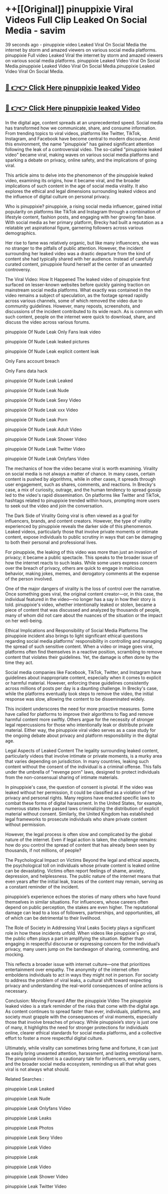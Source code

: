 # ++[[Original]] pinuppixie Viral Videos Full Clip Leaked On Social Media - savim<br>

39 seconds ago - pinuppixie video Leaked Viral On Social Media the internet by storm and amazed viewers on various social media platforms.
pinuppixie Full video Leaked Viral the internet by storm and amazed viewers on various social media platforms. pinuppixie Leaked Video Viral On Social Media.pinuppixie Leaked Video Viral On Social Media.pinuppixie Leaked Video Viral On Social Media.<br>


## [🔴 👉👉 Click Here pinuppixie leaked Video ](https://onlyclips.site?title=pinuppixie&ref=git)

## [🔴 👉👉 Click Here pinuppixie leaked Video ](https://onlyclips.site?title=pinuppixie&ref=git)

In the digital age, content spreads at an unprecedented speed. Social media has transformed how we communicate, share, and consume information. From trending topics to viral videos, platforms like Twitter, TikTok, Instagram, and Facebook have become central to modern discourse. Amid this environment, the name "pinuppixie" has gained significant attention following the leak of a controversial video. The so-called "pinuppixie leaked video" became viral, making waves on various social media platforms and sparking a debate on privacy, online safety, and the implications of going viral.

This article aims to delve into the phenomenon of the pinuppixie leaked video, examining its origins, how it became viral, and the broader implications of such content in the age of social media virality. It also explores the ethical and legal dimensions surrounding leaked videos and the influence of digital culture on personal privacy.

Who is pinuppixie?
pinuppixie, a rising social media influencer, gained initial popularity on platforms like TikTok and Instagram through a combination of lifestyle content, fashion posts, and engaging with her growing fan base. With social media as her primary platform, Brecky had built a reputation as a relatable yet aspirational figure, garnering followers across various demographics.

Her rise to fame was relatively organic, but like many influencers, she was no stranger to the pitfalls of public attention. However, the incident surrounding her leaked video was a drastic departure from the kind of content she had typically shared with her audience. Instead of carefully curated content, pinuppixie found herself at the center of an unwanted controversy.

The Viral Video: How It Happened
The leaked video of pinuppixie first surfaced on lesser-known websites before quickly gaining traction on mainstream social media platforms. What exactly was contained in the video remains a subject of speculation, as the footage spread rapidly across various channels, some of which removed the video due to community guidelines. However, many reposts, screenshots, and discussions of the incident contributed to its wide reach. As is common with such content, people on the internet were quick to download, share, and discuss the video across various forums.

pinuppixie Of Nude Leak Only Fans leak video

pinuppixie Of Nude Leak leaked pictures

pinuppixie Of Nude Leak explicit content leak

Only Fans account breach

Only Fans data hack

pinuppixie Of Nude Leak Leaked

pinuppixie Of Nude Leak Nude

pinuppixie Of Nude Leak Sexy Video

pinuppixie Of Nude Leak xxx Video

pinuppixie Of Nude Leak Porn

pinuppixie Of Nude Leak Adult Video

pinuppixie Of Nude Leak Shower Video

pinuppixie Of Nude Leak Twitter Video

pinuppixie Of Nude Leak Onlyfans Video

The mechanics of how the video became viral is worth examining. Virality on social media is not always a matter of chance. In many cases, certain content is pushed by algorithms, while in other cases, it spreads through user engagement, such as shares, comments, and reactions. In Brecky's case, a mix of curiosity, outrage, and the human tendency to spread gossip led to the video's rapid dissemination. On platforms like Twitter and TikTok, hashtags related to pinuppixie trended within hours, prompting more users to seek out the video and join the conversation.

The Dark Side of Virality
Going viral is often viewed as a goal for influencers, brands, and content creators. However, the type of virality experienced by pinuppixie reveals the darker side of this phenomenon. Leaked videos, particularly those that involve private moments or intimate content, expose individuals to public scrutiny in ways that can be damaging to both their personal and professional lives.

For pinuppixie, the leaking of this video was more than just an invasion of privacy; it became a public spectacle. This speaks to the broader issue of how the internet reacts to such leaks. While some users express concern over the breach of privacy, others are quick to engage in malicious behavior, making jokes, memes, and derogatory comments at the expense of the person involved.

One of the major dangers of virality is the loss of control over the narrative. Once something goes viral, the original content creator—or, in this case, the individual featured in the video—no longer has a say in how their story is told. pinuppixie's video, whether intentionally leaked or stolen, became a piece of content that was discussed and analyzed by thousands of people, many of whom did not care about the nuances of the situation or the impact on her well-being.

Ethical Implications and Responsibility of Social Media Platforms
The pinuppixie incident also brings to light significant ethical questions regarding social media platforms' responsibility in controlling and managing the spread of such sensitive content. When a video or image goes viral, platforms often find themselves in a reactive position, scrambling to remove content that violates their guidelines. Yet, the damage is often done by the time they act.

Social media companies like Facebook, TikTok, Twitter, and Instagram have guidelines about inappropriate content, especially when it comes to explicit or harmful material. However, enforcing these guidelines consistently across millions of posts per day is a daunting challenge. In Brecky's case, while the platforms eventually took steps to remove the video, the initial response was slow, allowing the content to be disseminated widely.

This incident underscores the need for more proactive measures. Some have called for platforms to improve their algorithms to flag and remove harmful content more swiftly. Others argue for the necessity of stronger legal repercussions for those who intentionally leak or distribute private material. Either way, the pinuppixie viral video serves as a case study for the ongoing debate about privacy and platform responsibility in the digital age.

Legal Aspects of Leaked Content
The legality surrounding leaked content, particularly videos that involve intimate or private moments, is a murky area that varies depending on jurisdiction. In many countries, leaking such content without the consent of the individual is a criminal offense. This falls under the umbrella of "revenge porn" laws, designed to protect individuals from the non-consensual sharing of intimate materials.

In pinuppixie's case, the question of consent is pivotal. If the video was leaked without her permission, it could be classified as a violation of her privacy and personal rights. Many regions have enacted specific laws to combat these forms of digital harassment. In the United States, for example, numerous states have passed laws criminalizing the distribution of explicit material without consent. Similarly, the United Kingdom has established legal frameworks to prosecute individuals who share private content without permission.

However, the legal process is often slow and complicated by the global nature of the internet. Even if legal action is taken, the challenge remains: how do you control the spread of content that has already been seen by thousands, if not millions, of people?

The Psychological Impact on Victims
Beyond the legal and ethical aspects, the psychological toll on individuals whose private content is leaked online can be devastating. Victims often report feelings of shame, anxiety, depression, and helplessness. The public nature of the internet means that even years after the initial leak, traces of the content may remain, serving as a constant reminder of the incident.

pinuppixie’s experience echoes the stories of many others who have found themselves in similar situations. For influencers, whose careers often depend on public perception, the stakes are even higher. The reputational damage can lead to a loss of followers, partnerships, and opportunities, all of which can be detrimental to their livelihood.

The Role of Society in Addressing Viral Leaks
Society plays a significant role in how these incidents unfold. When videos like pinuppixie's go viral, the public often plays a part in amplifying the situation. Rather than engaging in respectful discourse or expressing concern for the individual’s privacy, many users jump on the bandwagon of sharing, commenting, and mocking.

This reflects a broader issue with internet culture—one that prioritizes entertainment over empathy. The anonymity of the internet often emboldens individuals to act in ways they might not in person. For society to address the problem of viral leaks, a cultural shift toward respecting privacy and understanding the real-world consequences of online actions is necessary.

Conclusion: Moving Forward After the pinuppixie Video
The pinuppixie leaked video is a stark reminder of the risks that come with the digital age. As content continues to spread faster than ever, individuals, platforms, and society must grapple with the consequences of viral moments, especially those that involve breaches of privacy. While pinuppixie’s story is just one of many, it highlights the need for stronger protections for individuals online, clearer ethical standards for social media platforms, and a collective effort to foster a more respectful digital culture.

Ultimately, while virality can sometimes bring fame and fortune, it can just as easily bring unwanted attention, harassment, and lasting emotional harm. The pinuppixie incident is a cautionary tale for influencers, everyday users, and the broader social media ecosystem, reminding us all that what goes viral is not always what should.

Related Searches :

pinuppixie Leak Leaked

pinuppixie Leak Nude

pinuppixie Leak Onlyfans Video

pinuppixie Leak Leaks

pinuppixie Leak Photos

pinuppixie Leak Sexy Video

pinuppixie Leak Video

pinuppixie Leak

pinuppixie Leak Video

pinuppixie Leak Shower Video

pinuppixie Leak Twitter Video

